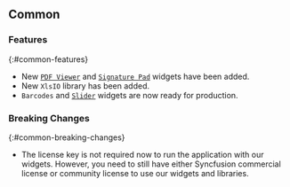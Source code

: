 ## Common

### Features
{:#common-features}
 
* New [`PDF Viewer`](https://help.syncfusion.com/flutter/release-notes/v18.3.0.35?type=all#pdf-viewer-preview) and  [`Signature Pad`](https://help.syncfusion.com/flutter/release-notes/v18.3.0.35?type=all#signaturepad-preview) widgets have been added.
* New `XlsIO` library has been added.
* `Barcodes` and [`Slider`](https://help.syncfusion.com/flutter/release-notes/v18.3.0.35?type=all#slider) widgets are now ready for production.

### Breaking Changes
{:#common-breaking-changes}

* The license key is not required now to run the application with our widgets. However, you need to still have either Syncfusion commercial license or community license to use our widgets and libraries.

